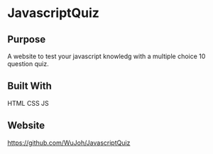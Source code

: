 # JavascriptQuiz

## Purpose
A website to test your javascript knowledg with a multiple choice 10 question quiz.

## Built With
HTML
CSS
JS

## Website
https://github.com/WuJoh/JavascriptQuiz
